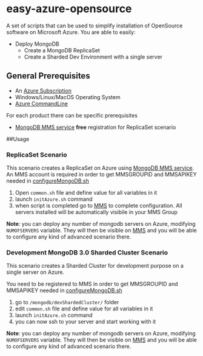 # easy-azure-opensource

A set of scripts that can be used to simplify installation of OpenSource software on Microsoft Azure.
You are able to easily:
* Deploy MongoDB
    * Create a MongoDB ReplicaSet  
    * Create a Sharded Dev Environment with a single server

## General Prerequisites
* An [Azure Subscription](http://azure.microsoft.com/en-us/)
* Windows/Linux/MacOS Operating System
* [Azure CommandLine](http://azure.microsoft.com/en-us/documentation/articles/xplat-cli/)

For each product there can be specific prerequisites
* [MongoDB MMS service](https://mms.mongodb.com/) **free** registration for ReplicaSet scenario

##Usage

### ReplicaSet Scenario
This scenario creates a ReplicaSet on Azure using [MongoDB MMS service](https://mms.mongodb.com/).
An MMS account is required in order to get MMSGROUPID and MMSAPIKEY needed in [configureMongoDB.sh](/mongodb/mmsManaged/configureMongoDB.sh)

1. Open ``common.sh`` file and define value for all variables in it
1. launch ``initAzure.sh`` command
1. when script is completed go to [MMS](https://mms.mongodb.com/) to complete configuration. All servers installed will be automatically visibile in your MMS Group

**Note**: you can deploy any number of mongodb servers on Azure, modifying ``NUMOFSERVERS`` variable. They will then be visible on [MMS](https://mms.mongodb.com/) and you will be able to configure any kind of advanced scenario there. 

### Development MongoDB 3.0 Sharded Cluster Scenario 
This scenario creates a Sharded Cluster for development purpose on a single server on Azure.

You need to be registered to MMS in order to get MMSGROUPID and MMSAPIKEY needed in [configureMongoDB.sh](/mongodb/mmsManaged/configureMongoDB.sh)

1. go to ``/mongodb/devShardedCluster/`` folder
1. edit ``common.sh`` file and define value for all variables in it
1. launch ``initAzure.sh`` command
1. you can now ssh to your server and start working with it

**Note**: you can deploy any number of mongodb servers on Azure, modifying ``NUMOFSERVERS`` variable. They will then be visible on [MMS](https://mms.mongodb.com/) and you will be able to configure any kind of advanced scenario there. 

